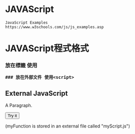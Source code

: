 # JAVAScript
```
JavaScript Examples
https://www.w3schools.com/js/js_examples.asp
```

# JAVAScript程式格式

### 放在<head>標籤 使用<script>
```
<!DOCTYPE html>
<html>
  
<head>
<script>
function myFunction() {
  document.getElementById("demo").innerHTML = "Paragraph changed.";
}
</script>
</head>
  
  
  
<body>

<h2>JavaScript in Head</h2>

<p id="demo">A Paragraph.</p>

<button type="button" onclick="myFunction()">Try it</button>

</body>
</html> 
```
```
 ##放在<body>標籤 使用<script>

```
<body>

<h2>JavaScript in Body</h2>

<p id="demo">A Paragraph.</p>

<button type="button" onclick="myFunction()">Try it</button>

<script>
function myFunction() {
  document.getElementById("demo").innerHTML = "Paragraph changed.";
}
</script>

</body>

```
### 放在外部文件 使用<script>

```
<body>

<h2>External JavaScript</h2>

<p id="demo">A Paragraph.</p>

<button type="button" onclick="myFunction()">Try it</button>

<p>(myFunction is stored in an external file called "myScript.js")</p>

<script src="myScript.js"></script>

</body>

```
